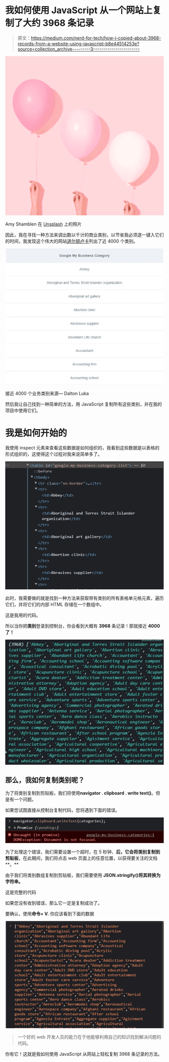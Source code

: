 # 我如何使用 JavaScript 从一个网站上复制了大约 3968 条记录

> 原文：<https://medium.com/nerd-for-tech/how-i-copied-about-3968-records-from-a-website-using-javascript-b8e44514253e?source=collection_archive---------3----------------------->

![](img/045f917acf359684e5d5688d661e0aa8.png)

Amy Shamblen 在 [Unsplash](https://unsplash.com/s/photos/fun-background?utm_source=unsplash&utm_medium=referral&utm_content=creditCopyText) 上的照片

因此，我在寻找一种方法来调出数以千计的商业类别，以节省我必须逐一键入它们的时间，我发现这个伟大的网站[道尔顿卢卡](https://daltonluka.com/blog/google-my-business-categories)列出了近 4000 个类别。

![](img/3b14117a117bf5782118b4bb43820252.png)

接近 4000 个业务类别来源— Dalton Luka

然后我让自己找到一种简单的方法，用 JavaScript 复制所有这些类别，并在我的项目中使用它们。

# 我是如何开始的

我使用 inspect 元素来查看这些数据是如何组织的，我看到这些数据是以表格的形式组织的，这使得这个过程对我来说简单多了。

![](img/d5849552a22493c560e583e9a51e6ac7.png)

此时，我需要做的就是找到一种方法来获取带有类别的所有表格单元格元素，遍历它们，并将它们的内部 HTML 存储在一个数组中。

这是我用的代码。

所以当你把**类别**登录到控制台，你会看到大概有 **3968** 条记录！那就接近 **4000 了！**

![](img/672ce0a2be584c489d655e99cc3f1632.png)

## 那么，我如何复制类别呢？

为了将类别复制到剪贴板，我们将使用**navigator . clipboard . write text()**。但是有一个问题。

如果您试图直接从控制台复制代码，您将遇到下面的错误。

![](img/24537ace63c9b531a1da1e7a61529f65.png)

为了处理这个错误，我们需要设置一个超时，在 5 秒钟、**后，它会将类别复制到剪贴板**，在此期间，我们将点击 web 页面上的任意位置，以获得要关注的文档**。**

由于我们将类别数组复制到剪贴板，我们需要使用 **JSON.stringify()将其转换为字符串。**

这是完整的代码

如果您没有收到错误，那么它一定是复制成功了。

要确认，使用**命令+ V.** 你应该看到下面的数据

![](img/25d3a22032bb837271102b9f7d29aaf7.png)

> 一个好的 web 开发人员的能力在于他能够利用自己的知识找到解决问题的代码。

你有它！这就是我如何使用 JavaScript 从网站上轻松复制 3968 条记录的方法。